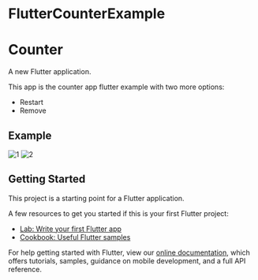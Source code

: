 
# FlutterCounterExample
# Counter 

A new Flutter application.

This app is the counter app flutter example with two more options:
- Restart
- Remove

## Example
![1](https://user-images.githubusercontent.com/13244085/71783648-0b7fd080-2fea-11ea-94ba-ee984b1b0984.JPG")
![2]("https://user-images.githubusercontent.com/13244085/71783656-39fdab80-2fea-11ea-8924-4519cfd7de2c.JPG")

## Getting Started

This project is a starting point for a Flutter application.

A few resources to get you started if this is your first Flutter project:

- [Lab: Write your first Flutter app](https://flutter.dev/docs/get-started/codelab)
- [Cookbook: Useful Flutter samples](https://flutter.dev/docs/cookbook)

For help getting started with Flutter, view our
[online documentation](https://flutter.dev/docs), which offers tutorials,
samples, guidance on mobile development, and a full API reference.


